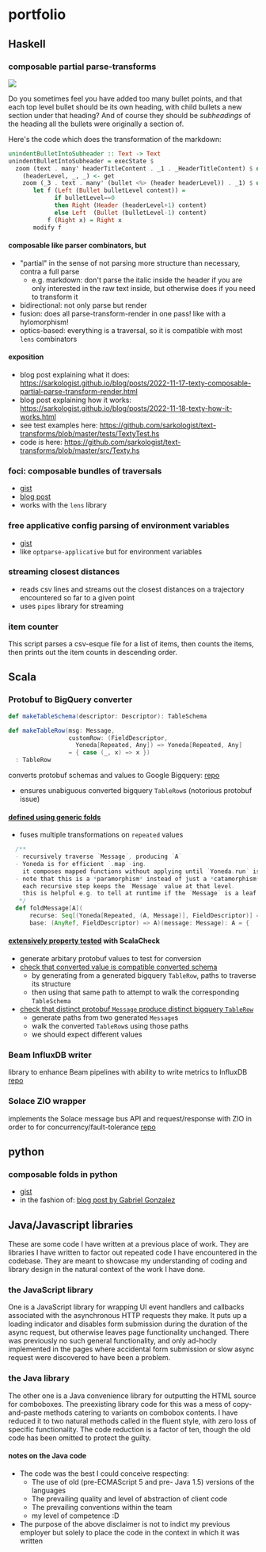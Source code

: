# portfolio

## Haskell
### composable partial parse-transforms
![](https://media.giphy.com/media/B5KgFe6s0rGUjSkMtL/giphy.gif)

Do you sometimes feel you have added too many bullet points, and that each top level bullet should be its own heading, with child bullets a new section under that heading? And of course they should be *subheadings* of the heading all the bullets were originally a section of.

Here's the code which does the transformation of the markdown:
```haskell
unindentBulletIntoSubheader :: Text -> Text
unindentBulletIntoSubheader = execState $
  zoom (text . many' headerTitleContent . _1 . _HeaderTitleContent) $ do
    (headerLevel, _, _) <- get
    zoom (_3 . text . many' (bullet <%> (header headerLevel)) . _1) $ do
       let f (Left (Bullet bulletLevel content)) =
             if bulletLevel==0
             then Right (Header (headerLevel+1) content)
             else Left  (Bullet (bulletLevel-1) content)
           f (Right x) = Right x
       modify f
```

#### composable like parser combinators, but
- "partial" in the sense of not parsing more structure than necessary, contra a full parse
  - e.g. markdown: don't parse the italic inside the header if you are only interested in the raw text inside, but otherwise does if you need to transform it
- bidirectional: not only parse but render
- fusion: does all parse-transform-render in one pass! like with a hylomorphism!
- optics-based: everything is a traversal, so it is compatible with most `lens` combinators

#### exposition
- blog post explaining what it does: https://sarkologist.github.io/blog/posts/2022-11-17-texty-composable-partial-parse-transform-render.html
- blog post explaining how it works: https://sarkologist.github.io/blog/posts/2022-11-18-texty-how-it-works.html
- see test examples here: https://github.com/sarkologist/text-transforms/blob/master/tests/TextyTest.hs
- code is here: https://github.com/sarkologist/text-transforms/blob/master/src/Texty.hs

### foci: composable bundles of traversals
- [gist](https://gist.github.com/sarkologist/4206ece148cbbe302ae4f341fcf687a4)
- [blog post](https://tech-blog.capital-match.com/posts/4-json-migration.html)
- works with the `lens` library

### **free applicative** config parsing of environment variables
- [gist](https://gist.github.com/sarkologist/5dff67cb05759e438f08605de12db4ba)
- like `optparse-applicative` but for environment variables

### streaming closest distances
- reads csv lines and streams out the closest distances on a trajectory encountered so far to a given point
- uses `pipes` library for streaming

### item counter
This script parses a csv-esque file for a list of items, then counts the items, then prints out the item counts in descending order.

## Scala
### Protobuf to BigQuery converter
```scala
def makeTableSchema(descriptor: Descriptor): TableSchema

def makeTableRow(msg: Message,
                 customRow: (FieldDescriptor,
                   Yoneda[Repeated, Any]) => Yoneda[Repeated, Any]
                 = { case (_, x) => x })
  : TableRow
```
converts protobuf schemas and values to Google Bigquery:
[repo](https://github.com/sarkologist/protobuf-to-bigquery)
- ensures unabiguous converted bigquery `TableRow`s (notorious protobuf issue)

#### [defined using generic folds](https://github.com/sarkologist/protobuf-to-bigquery/blob/2d13140f9549c29dd1f58a1f2dd21f6ac7af3591/src/main/scala/util/Protobuf.scala#L47)
- fuses multiple transformations on `repeated` values
```scala
  /**
  - recursively traverse `Message`, producing `A`
  - Yoneda is for efficient `.map`-ing.
    it composes mapped functions without applying until `Yoneda.run` is called
  - note that this is a *paramorphism* instead of just a *catamorphism*, i.e.
    each recursive step keeps the `Message` value at that level.
    this is helpful e.g. to tell at runtime if the `Message` is a leaf
   */
  def foldMessage[A](
      recurse: Seq[(Yoneda[Repeated, (A, Message)], FieldDescriptor)] => A,
      base: (AnyRef, FieldDescriptor) => A)(message: Message): A = {
 ```
#### [extensively property tested](https://github.com/sarkologist/protobuf-to-bigquery/blob/main/src/test/scala/utils/ProtobufToBigquerySpec.scala) with ScalaCheck
- generate arbitary protobuf values to test for conversion
- [check that converted value is compatible converted schema](https://github.com/sarkologist/protobuf-to-bigquery/blob/2d13140f9549c29dd1f58a1f2dd21f6ac7af3591/src/test/scala/utils/ProtobufToBigquerySpec.scala#L68)
  - by generating from a generated bigquery `TableRow`, paths to traverse its structure
  - then using that same path to attempt to walk the corresponding `TableSchema`
- [check that distinct protobuf `Message` produce distinct bigquery `TableRow`](https://github.com/sarkologist/protobuf-to-bigquery/blob/2d13140f9549c29dd1f58a1f2dd21f6ac7af3591/src/test/scala/utils/ProtobufToBigquerySpec.scala#L186)
  - generate paths from two generated `Message`s
  - walk the converted `TableRow`s using those paths
  - we should expect different values

### Beam InfluxDB writer
library to enhance Beam pipelines with ability to write metrics to InfluxDB
[repo](https://github.com/sarkologist/influx-beam)

### Solace ZIO wrapper
implements the Solace message bus API and request/response with ZIO in order to for concurrency/fault-tolerance
[repo](https://github.com/sarkologist/solace-zio)

## python
### composable folds in python
- [gist](https://gist.github.com/sarkologist/a4903853748f3c7948e0df4a48b3af46)
- in the fashion of: [blog post by Gabriel Gonzalez](http://www.haskellforall.com/2013/08/composable-streaming-folds.html)

## Java/Javascript libraries
These are some code I have written at a previous place of work.
They are libraries I have written to factor out repeated code I have encountered in the codebase.
They are meant to showcase my understanding of coding and library design in the natural context of the work I have done.

### the JavaScript library
One is a JavaScript library for wrapping UI event handlers and callbacks associated with the asynchronous HTTP requests they make.
It puts up a loading indicator and disables form submission during the duration of the async request, but otherwise leaves page functionality unchanged.
There was previously no such general functionality, and only ad-hocly implemented in the pages where accidental form submission or slow async request were discovered to have been a problem.

### the Java library
The other one is a Java convenience library for outputting the HTML source for comboboxes. The preexisting library code for this was a mess of copy-and-paste methods catering to variants on combobox contents. I have reduced it to two natural methods called in the fluent style, with zero loss of specific functionality. The code reduction is a factor of ten, though the old code has been omitted to protect the guilty.

#### notes on the Java code
- The code was the best I could conceive respecting:
  - The use of old (pre-ECMAScript 5 and pre- Java 1.5) versions of the languages
  - The prevailing quality and level of abstraction of client code
  - The prevailing conventions within the team
  - my level of competence :D
- The purpose of the above disclaimer is not to indict my previous employer but solely to place the code in the context in which it was written
